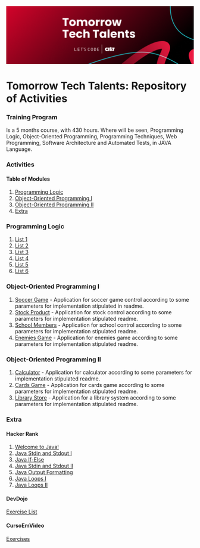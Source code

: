 <img src="https://github.com/RitaFer/tomorrow-tech-talents/blob/main/assets/TomorrowTechTalentsLogo.svg" style="width: 300%, height: auto, margin-left: auto, margin-left: auto" />

# Tomorrow Tech Talents: Repository of Activities

### Training Program

Is a 5 months course, with 430 hours. Where will be seen, Programming Logic, Object-Oriented Programming, Programming Techniques, Web Programming, Software Architecture and Automated Tests, in JAVA Language.

### Activities

#### Table of Modules

1. [Programming Logic](#programming-logic)
2. [Object-Oriented Programming I](#object-oriented-programming-i)
3. [Object-Oriented Programming II](#object-oriented-programming-ii)
4. [Extra](#extra)

### Programming Logic
1. [List 1](https://github.com/RitaFer/tomorrow-tech-talents/tree/main/src/programminglogic/class01)
2. [List 2](https://github.com/RitaFer/tomorrow-tech-talents/tree/main/src/programminglogic/class02)
3. [List 3](https://github.com/RitaFer/tomorrow-tech-talents/tree/main/src/programminglogic/class03)
4. [List 4](https://github.com/RitaFer/tomorrow-tech-talents/tree/main/src/programminglogic/class04)
5. [List 5](https://github.com/RitaFer/tomorrow-tech-talents/tree/main/src/programminglogic/class05)
6. [List 6](https://github.com/RitaFer/tomorrow-tech-talents/tree/main/src/programminglogic/class06)

### Object-Oriented Programming I
1. [Soccer Game](https://github.com/RitaFer/tomorrow-tech-talents/tree/main/src/oopi/soccer) -  Application for soccer game control according to some parameters for implementation stipulated in readme.
2. [Stock Product](https://github.com/RitaFer/tomorrow-tech-talents/tree/main/src/oopi/stock) - Application for stock control according to some parameters for implementation stipulated readme.
3. [School Members](https://github.com/RitaFer/tomorrow-tech-talents/tree/main/src/oopi/school) - Application for school control according to some parameters for implementation stipulated readme.
4. [Enemies Game](https://github.com/RitaFer/tomorrow-tech-talents/tree/main/src/oopi/enemies) - Application for enemies game according to some parameters for implementation stipulated readme.

### Object-Oriented Programming II
1. [Calculator](https://github.com/RitaFer/tomorrow-tech-talents/tree/main/src/oopii/calculator) - Application for calculator according to some parameters for implementation stipulated readme.
2. [Cards Game](https://github.com/RitaFer/tomorrow-tech-talents/tree/main/src/oopii/cardsgame) - Application for cards game according to some parameters for implementation stipulated readme.
3. [Library Store](https://github.com/RitaFer/tomorrow-tech-talents/tree/main/src/oopii/store) - Application for a library system according to some parameters for implementation stipulated readme.

### Extra
#### Hacker Rank
1. [Welcome to Java!](https://github.com/RitaFer/tomorrow-tech-talents/blob/main/src/extras/hackerrank/d01.java)
2. [Java Stdin and Stdout I](https://github.com/RitaFer/tomorrow-tech-talents/blob/main/src/extras/hackerrank/d02.java)
3. [Java If-Else](https://github.com/RitaFer/tomorrow-tech-talents/blob/main/src/extras/hackerrank/d03.java)
4. [Java Stdin and Stdout II](https://github.com/RitaFer/tomorrow-tech-talents/blob/main/src/extras/hackerrank/d04.java)
5. [Java Output Formatting](https://github.com/RitaFer/tomorrow-tech-talents/blob/main/src/extras/hackerrank/d05.java)
6. [Java Loops I](https://github.com/RitaFer/tomorrow-tech-talents/blob/main/src/extras/hackerrank/d06.java)
7. [Java Loops II](https://github.com/RitaFer/tomorrow-tech-talents/blob/main/src/extras/hackerrank/d07.java)

#### DevDojo
[Exercise List](https://github.com/RitaFer/tomorrow-tech-talents/tree/main/src/extras/devdojo)

#### CursoEmVideo
[Exercises](https://github.com/RitaFer/tomorrow-tech-talents/tree/main/src/extras/cursoemvideo)
